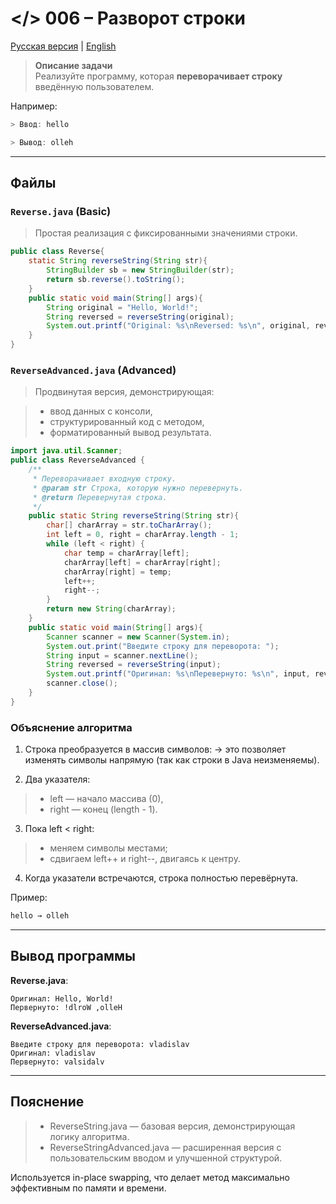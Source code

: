 # </> 006 – Разворот строки

[Русская версия](README.ru.md) | [English](README.md)

> **Описание задачи**  
> Реализуйте программу, которая  **переворачивает строку** введённую пользователем.

Например:
```java
> Ввод: hello

> Вывод: olleh
```
---

## Файлы

### `Reverse.java` (Basic)
> Простая реализация с фиксированными значениями строки.

```java
public class Reverse{
    static String reverseString(String str){
        StringBuilder sb = new StringBuilder(str);
        return sb.reverse().toString();
    }
    public static void main(String[] args){
        String original = "Hello, World!";
        String reversed = reverseString(original);
        System.out.printf("Original: %s\nReversed: %s\n", original, reversed);
    }
}
```

### `ReverseAdvanced.java` (Advanced)
> Продвинутая версия, демонстрирующая:

> - ввод данных с консоли,
> - структурированный код с методом,
> - форматированный вывод результата.
```java
import java.util.Scanner;
public class ReverseAdvanced {
    /**
     * Переворачивает входную строку.
     * @param str Строка, которую нужно перевернуть.
     * @return Перевернутая строка.
     */
    public static String reverseString(String str){
        char[] charArray = str.toCharArray();
        int left = 0, right = charArray.length - 1;
        while (left < right) {
            char temp = charArray[left];
            charArray[left] = charArray[right];
            charArray[right] = temp;
            left++;
            right--;
        }
        return new String(charArray);
    }
    public static void main(String[] args){
        Scanner scanner = new Scanner(System.in);
        System.out.print("Введите строку для переворота: ");
        String input = scanner.nextLine();
        String reversed = reverseString(input);
        System.out.printf("Оригинал: %s\nПеревернуто: %s\n", input, reversed);
        scanner.close();
    }
}

```
### Объяснение алгоритма
1) Строка преобразуется в массив символов:
→ это позволяет изменять символы напрямую (так как строки в Java неизменяемы).

2) Два указателя:

> - left — начало массива (0),
> - right — конец (length - 1).

3) Пока left < right:

> - меняем символы местами;
> - сдвигаем left++ и right--, двигаясь к центру.

4) Когда указатели встречаются, строка полностью перевёрнута.

Пример:
```java
hello → olleh
```

---

## Вывод программы

**Reverse.java**:
```
Оригинал: Hello, World!
Первернуто: !dlroW ,olleH
```

**ReverseAdvanced.java**:
```
Введите строку для переворота: vladislav
Оригинал: vladislav
Первернуто: valsidalv
```

---

## Пояснение
> - ReverseString.java — базовая версия, демонстрирующая логику алгоритма.
> - ReverseStringAdvanced.java — расширенная версия с пользовательским вводом и улучшенной структурой.

Используется in-place swapping, что делает метод максимально эффективным по памяти и времени.

